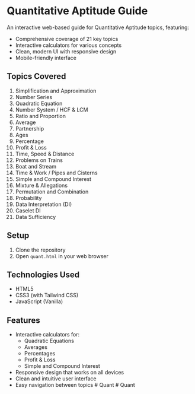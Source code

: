 # Quantitative Aptitude Guide

An interactive web-based guide for Quantitative Aptitude topics, featuring:

- Comprehensive coverage of 21 key topics
- Interactive calculators for various concepts
- Clean, modern UI with responsive design
- Mobile-friendly interface

## Topics Covered

1. Simplification and Approximation
2. Number Series
3. Quadratic Equation
4. Number System / HCF & LCM
5. Ratio and Proportion
6. Average
7. Partnership
8. Ages
9. Percentage
10. Profit & Loss
11. Time, Speed & Distance
12. Problems on Trains
13. Boat and Stream
14. Time & Work / Pipes and Cisterns
15. Simple and Compound Interest
16. Mixture & Allegations
17. Permutation and Combination
18. Probability
19. Data Interpretation (DI)
20. Caselet DI
21. Data Sufficiency

## Setup

1. Clone the repository
2. Open `quant.html` in your web browser

## Technologies Used

- HTML5
- CSS3 (with Tailwind CSS)
- JavaScript (Vanilla)

## Features

- Interactive calculators for:
  - Quadratic Equations
  - Averages
  - Percentages
  - Profit & Loss
  - Simple and Compound Interest
- Responsive design that works on all devices
- Clean and intuitive user interface
- Easy navigation between topics #   Q u a n t  
 #   Q u a n t  
 